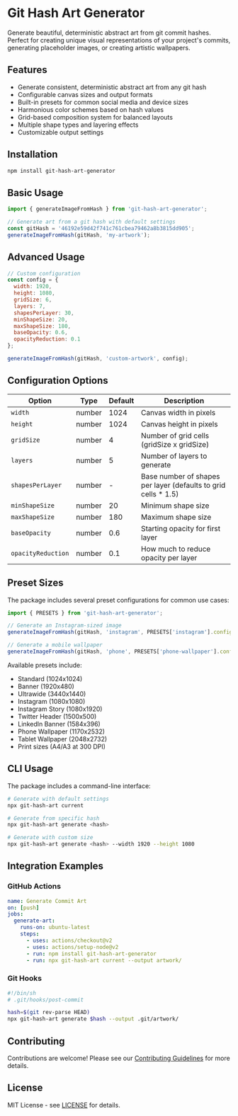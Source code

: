 # Git Hash Art Generator

Generate beautiful, deterministic abstract art from git commit hashes. Perfect for creating unique visual representations of your project's commits, generating placeholder images, or creating artistic wallpapers.

## Features

- Generate consistent, deterministic abstract art from any git hash
- Configurable canvas sizes and output formats
- Built-in presets for common social media and device sizes
- Harmonious color schemes based on hash values
- Grid-based composition system for balanced layouts
- Multiple shape types and layering effects
- Customizable output settings

## Installation

```bash
npm install git-hash-art-generator
```

## Basic Usage

```javascript
import { generateImageFromHash } from 'git-hash-art-generator';

// Generate art from a git hash with default settings
const gitHash = '46192e59d42f741c761cbea79462a8b3815dd905';
generateImageFromHash(gitHash, 'my-artwork');
```

## Advanced Usage

```javascript
// Custom configuration
const config = {
  width: 1920,
  height: 1080,
  gridSize: 6,
  layers: 7,
  shapesPerLayer: 30,
  minShapeSize: 20,
  maxShapeSize: 180,
  baseOpacity: 0.6,
  opacityReduction: 0.1
};

generateImageFromHash(gitHash, 'custom-artwork', config);
```

## Configuration Options

| Option | Type | Default | Description |
|--------|------|---------|-------------|
| `width` | number | 1024 | Canvas width in pixels |
| `height` | number | 1024 | Canvas height in pixels |
| `gridSize` | number | 4 | Number of grid cells (gridSize x gridSize) |
| `layers` | number | 5 | Number of layers to generate |
| `shapesPerLayer` | number | - | Base number of shapes per layer (defaults to grid cells * 1.5) |
| `minShapeSize` | number | 20 | Minimum shape size |
| `maxShapeSize` | number | 180 | Maximum shape size |
| `baseOpacity` | number | 0.6 | Starting opacity for first layer |
| `opacityReduction` | number | 0.1 | How much to reduce opacity per layer |

## Preset Sizes

The package includes several preset configurations for common use cases:

```javascript
import { PRESETS } from 'git-hash-art-generator';

// Generate an Instagram-sized image
generateImageFromHash(gitHash, 'instagram', PRESETS['instagram'].config);

// Generate a mobile wallpaper
generateImageFromHash(gitHash, 'phone', PRESETS['phone-wallpaper'].config);
```

Available presets include:
- Standard (1024x1024)
- Banner (1920x480)
- Ultrawide (3440x1440)
- Instagram (1080x1080)
- Instagram Story (1080x1920)
- Twitter Header (1500x500)
- LinkedIn Banner (1584x396)
- Phone Wallpaper (1170x2532)
- Tablet Wallpaper (2048x2732)
- Print sizes (A4/A3 at 300 DPI)

## CLI Usage

The package includes a command-line interface:

```bash
# Generate with default settings
npx git-hash-art current

# Generate from specific hash
npx git-hash-art generate <hash>

# Generate with custom size
npx git-hash-art generate <hash> --width 1920 --height 1080
```

## Integration Examples

### GitHub Actions

```yaml
name: Generate Commit Art
on: [push]
jobs:
  generate-art:
    runs-on: ubuntu-latest
    steps:
      - uses: actions/checkout@v2
      - uses: actions/setup-node@v2
      - run: npm install git-hash-art-generator
      - run: npx git-hash-art current --output artwork/
```

### Git Hooks

```bash
#!/bin/sh
# .git/hooks/post-commit

hash=$(git rev-parse HEAD)
npx git-hash-art generate $hash --output .git/artwork/
```

## Contributing

Contributions are welcome! Please see our [Contributing Guidelines](CONTRIBUTING.md) for more details.

## License

MIT License - see [LICENSE](LICENSE) for details.